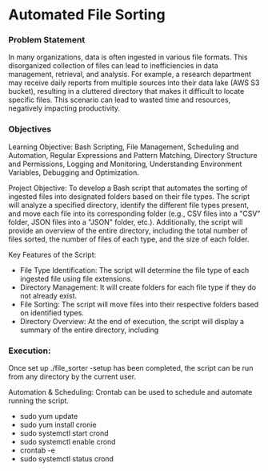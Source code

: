 # Automated File Sorting 

### Problem Statement 
In many organizations, data is often ingested in various file formats. This disorganized collection of files can lead to inefficiencies in data management, retrieval, and analysis. For example, a research department may receive daily reports from multiple sources into their data lake (AWS S3 bucket), resulting in a cluttered directory that makes it difficult to locate specific files. This scenario can lead to wasted time and resources, negatively impacting productivity.

### Objectives

Learning Objective: Bash Scripting, File Management, Scheduling and Automation, Regular Expressions and Pattern Matching, Directory Structure and Permissions, Logging and Monitoring, Understanding Environment Variables, Debugging and Optimization. 

Project Objective: To develop a Bash script that automates the sorting of ingested files into designated folders based on their file types. The script will analyze a specified directory, identify the different file types present, and move each file into its corresponding folder (e.g., CSV files into a "CSV" folder, JSON files into a "JSON" folder, etc.). Additionally, the script will provide an overview of the entire directory, including the total number of files sorted, the number of files of each type, and the size of each folder.

Key Features of the Script:
- File Type Identification: The script will determine the file type of each ingested file using file extensions.
- Directory Management: It will create folders for each file type if they do not already exist. 
- File Sorting: The script will move files into their respective folders based on identified types.
- Directory Overview: At the end of execution, the script will display a summary of the entire directory, including

 ### Execution:
Once set up ./file_sorter -setup has been completed, the script can be run from any directory by the current user.

Automation & Scheduling: 
Crontab can be used to schedule and automate running the script.

- sudo yum update
- sudo yum install cronie
- sudo systemctl start crond
- sudo systemctl enable crond
- crontab -e
- sudo systemctl status crond
